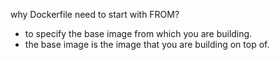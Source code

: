 why Dockerfile need to start with FROM?
  - to specify the base image from which you are building.
  - the base image is the image that you are building on top of.
  
